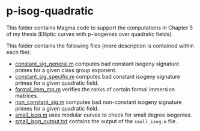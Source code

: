 # p-isog-quadratic

This folder contains Magma code to support the computations in Chapter 5 of my thesis (Elliptic curves with p-isogenies over quadratic fields).

This folder contains the following files (more description is contained within each file):

- [constant_sig_general.m](constant_sig_general.m) computes bad constant isogeny signature primes for a given class group exponent.
- [constant_sig_specific.m](constant_sig_specific.m) computes bad constant isogeny signature primes for a given quadratic field.
- [formal_imm_mp.m](formal_imm_mp.m) verifies the ranks of certain formal immersion matrices.
- [non_constant_sig.m](non_constant_sig.m) computes bad non-constant isogeny signature primes for a given quadratic field.
- [small_isog.m](small_isog.m) uses modular curves to check for small degree isogenies.
- [small_isog_output.txt](small_isog_output.txt) contains the output of the `small_isog.m` file.
